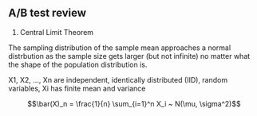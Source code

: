 ## A/B test review

1. Central Limit Theorem

The sampling distribution of the sample mean approaches a normal distrbution as the sample size gets larger (but not infinite) no matter what the shape of the population distribution is.

X1, X2, ..., Xn are independent, identically distributed (IID), random variables, Xi has finite mean and variance

```math
\bar(X)_n = \frac{1}{n} \sum_{i=1}^n X_i ~ N(\mu, \sigma^2)
```